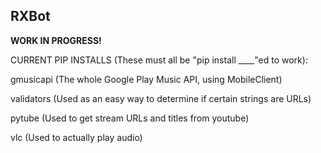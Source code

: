 ## RXBot

**WORK IN PROGRESS!**



CURRENT PIP INSTALLS (These must all be "pip install ____"ed to work):

gmusicapi (The whole Google Play Music API, using MobileClient)

validators (Used as an easy way to determine if certain strings are URLs)

pytube (Used to get stream URLs and titles from youtube)

vlc (Used to actually play audio)


